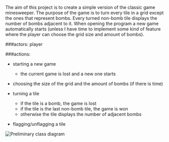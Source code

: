 The aim of this project is to create a simple version of the
classic game minesweeper. The purpose of the game is to turn every
tile in a grid except the ones that represent bombs. Every turned
non-bomb tile displays the number of bombs adjacent to it.
When opening the program a new game automatically starts (unless I have
time to implement some kind of feature where the player can choose the
grid size and amount of bombs). 


###actors:
player

###actions:

- starting a new game
  - the current game is lost and a new one starts

- choosing the size of the grid and the amount of bombs (if there is time)

- turning a tile
  - if the tile is a bomb, the game is lost
  - if the tile is the last non-bomb tile, the game is won
  - otherwise the tile displays the number of adjacent bombs

- flagging/unflagging a tile


![Preliminary class diagram](/classDiagram1.png)

